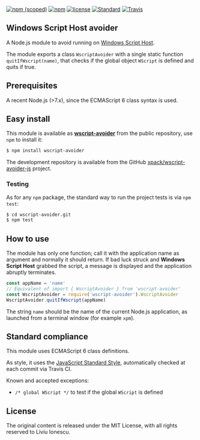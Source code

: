 [![npm (scoped)](https://img.shields.io/npm/v/wscript-avoider.svg)](https://www.npmjs.com/package/wscript-avoider) 
[![npm](https://img.shields.io/npm/dt/wscript-avoider.svg)](https://www.npmjs.com/package/wscript-avoider)
[![license](https://img.shields.io/github/license/xpack/wscript-avoider-js.svg)](https://github.com/xpack/wscript-avoider-js/blob/xpack/LICENSE) 
[![Standard](https://img.shields.io/badge/code_style-standard-brightgreen.svg)](https://standardjs.com/)
[![Travis](https://img.shields.io/travis/xpack/wscript-avoider-js.svg?label=linux)](https://travis-ci.org/xpack/wscript-avoider-js)

## Windows Script Host avoider

A Node.js module to avoid running on [Windows Script Host](https://msdn.microsoft.com/en-us/library/9bbdkx3k.aspx).

The module exports a class `WscriptAvoider` with a single static function `quitIfWscript(name)`, that checks if the global object `WScript` is defined and quits if true.

## Prerequisites

A recent Node.js (>7.x), since the ECMAScript 6 class syntax is used.

## Easy install

This module is available as [**wscript-avoider**](https://www.npmjs.com/package/wscript-avoider) from the public repository, use `npm` to install it:

```bash
$ npm install wscript-avoider
```

The development repository is available from the GitHub [xpack/wscript-avoider-js](https://github.com/xpack/wscript-avoider-js) project.

### Testing

As for any `npm` package, the standard way to run the project tests is via `npm test`:

```bash
$ cd wscript-avoider.git
$ npm test
```

## How to use

The module has only one function; call it with the application name as argument and normally it should return. If bad luck struck and **Windows Script Host** grabbed the script, a message is displayed and the application abruptly terminates.

```javascript
const appName = 'name'
// Equivalent of import { WscriptAvoider } from 'wscript-avoider'
const WscriptAvoider = require('wscript-avoider').WscriptAvoider
WscriptAvoider.quitIfWscript(appName)
```

The string `name` should be the name of the current Node.js application, as launched from a terminal window (for example `xpm`).

## Standard compliance

This module uses ECMAScript 6 class definitions.

As style, it uses the [JavaScript Standard Style](https://standardjs.com/), automatically checked at each commit via Travis CI.

Known and accepted exceptions:

- `/* global WScript */` to test if the global `WScript` is defined

## License

The original content is released under the MIT License, with
all rights reserved to Liviu Ionescu.


